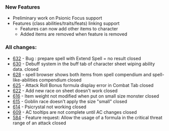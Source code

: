 ### New Features
- Preliminary work on Psionic Focus support
- Features (class abilities/traits/feats) linking support
    - Features can now add other items to character 
    - Added items are removed when feature is removed

### All changes:
- [632](https://github.com/Rughalt/D35E/issues/632) - Bug : prepare spell with Extend Spell = no result closed 
- [630](https://github.com/Rughalt/D35E/issues/630) - Debuff system in the buff tab of character sheet wiping ability data. closed 
- [628](https://github.com/Rughalt/D35E/issues/628) - spell browser shows both items from spell compendium and spell-like-abilities compendium closed 
- [625](https://github.com/Rughalt/D35E/issues/625) - Attack Roll Bonus formula display error in Combat Tab closed 
- [622](https://github.com/Rughalt/D35E/issues/622) - Add new race on sheet doesn't work closed 
- [616](https://github.com/Rughalt/D35E/issues/616) - Item weight not modified when put on small size monster closed 
- [615](https://github.com/Rughalt/D35E/issues/615) - Goblin race doesn't apply the size "small" closed 
- [614](https://github.com/Rughalt/D35E/issues/614) - Psicrystal not working closed 
- [609](https://github.com/Rughalt/D35E/issues/609) - AC tooltips are not complete until AC changes closed 
- [584](https://github.com/Rughalt/D35E/issues/584) - Feature request: Allow the usage of a formula in the critical threat range of an attack closed 